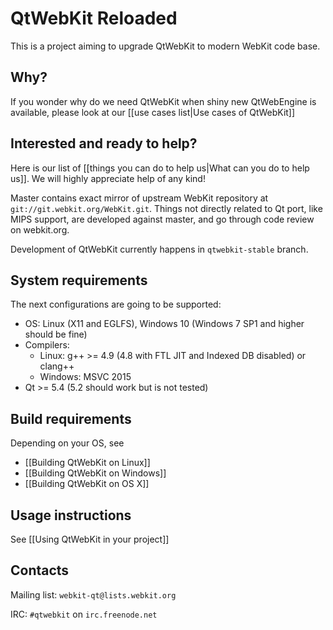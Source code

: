 # QtWebKit Reloaded

This is a project aiming to upgrade QtWebKit to modern WebKit code base.

## Why?

If you wonder why do we need QtWebKit when shiny new QtWebEngine is available, please look at our [[use cases list|Use cases of QtWebKit]]

## Interested and ready to help?

Here is our list of [[things you can do to help us|What can you do to help us]]. We will highly appreciate help of any kind!

Master contains exact mirror of upstream WebKit repository at `git://git.webkit.org/WebKit.git`. Things not directly related to Qt port, like MIPS support, are developed against master, and go through code review on webkit.org.

Development of QtWebKit currently happens in `qtwebkit-stable` branch.

## System requirements

The next configurations are going to be supported:

* OS: Linux (X11 and EGLFS), Windows 10 (Windows 7 SP1 and higher should be fine)
* Compilers:
    * Linux: g++ >= 4.9 (4.8 with FTL JIT and Indexed DB disabled) or clang++
    * Windows: MSVC 2015
* Qt >= 5.4 (5.2 should work but is not tested)

## Build requirements

Depending on your OS, see
* [[Building QtWebKit on Linux]]
* [[Building QtWebKit on Windows]]
* [[Building QtWebKit on OS X]]

## Usage instructions

See [[Using QtWebKit in your project]]

## Contacts
Mailing list: `webkit-qt@lists.webkit.org`

IRC: `#qtwebkit` on `irc.freenode.net`
